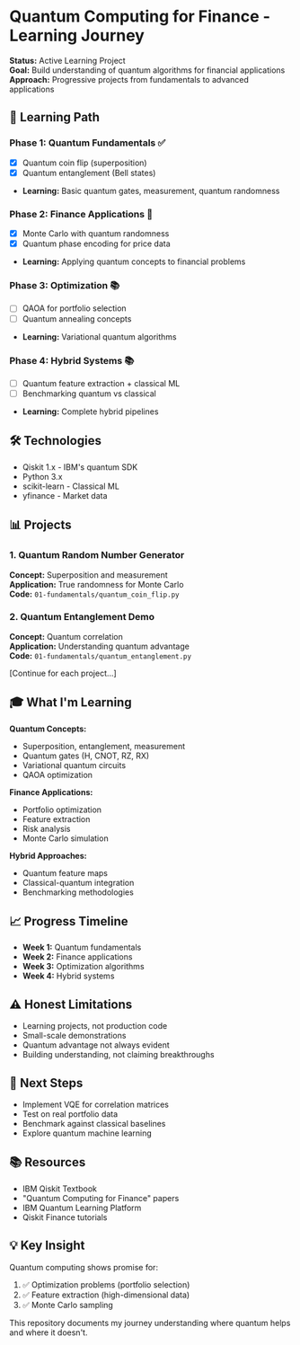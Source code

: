 # Quantum Computing for Finance - Learning Journey

**Status:** Active Learning Project  
**Goal:** Build understanding of quantum algorithms for financial applications  
**Approach:** Progressive projects from fundamentals to advanced applications

## 🎯 Learning Path

### Phase 1: Quantum Fundamentals ✅
- [x] Quantum coin flip (superposition)
- [x] Quantum entanglement (Bell states)
- **Learning:** Basic quantum gates, measurement, quantum randomness

### Phase 2: Finance Applications 🔄
- [x] Monte Carlo with quantum randomness
- [x] Quantum phase encoding for price data
- **Learning:** Applying quantum concepts to financial problems

### Phase 3: Optimization 📚
- [ ] QAOA for portfolio selection
- [ ] Quantum annealing concepts
- **Learning:** Variational quantum algorithms

### Phase 4: Hybrid Systems 📚
- [ ] Quantum feature extraction + classical ML
- [ ] Benchmarking quantum vs classical
- **Learning:** Complete hybrid pipelines

## 🛠️ Technologies
- Qiskit 1.x - IBM's quantum SDK
- Python 3.x
- scikit-learn - Classical ML
- yfinance - Market data

## 📊 Projects

### 1. Quantum Random Number Generator
**Concept:** Superposition and measurement  
**Application:** True randomness for Monte Carlo  
**Code:** `01-fundamentals/quantum_coin_flip.py`

### 2. Quantum Entanglement Demo
**Concept:** Quantum correlation  
**Application:** Understanding quantum advantage  
**Code:** `01-fundamentals/quantum_entanglement.py`

[Continue for each project...]

## 🎓 What I'm Learning

**Quantum Concepts:**
- Superposition, entanglement, measurement
- Quantum gates (H, CNOT, RZ, RX)
- Variational quantum circuits
- QAOA optimization

**Finance Applications:**
- Portfolio optimization
- Feature extraction
- Risk analysis
- Monte Carlo simulation

**Hybrid Approaches:**
- Quantum feature maps
- Classical-quantum integration
- Benchmarking methodologies

## 📈 Progress Timeline

- **Week 1:** Quantum fundamentals
- **Week 2:** Finance applications
- **Week 3:** Optimization algorithms
- **Week 4:** Hybrid systems

## ⚠️ Honest Limitations

- Learning projects, not production code
- Small-scale demonstrations
- Quantum advantage not always evident
- Building understanding, not claiming breakthroughs

## 🔮 Next Steps

- Implement VQE for correlation matrices
- Test on real portfolio data
- Benchmark against classical baselines
- Explore quantum machine learning

## 📚 Resources

- IBM Qiskit Textbook
- "Quantum Computing for Finance" papers
- IBM Quantum Learning Platform
- Qiskit Finance tutorials

## 💡 Key Insight

Quantum computing shows promise for:
1. ✅ Optimization problems (portfolio selection)
2. ✅ Feature extraction (high-dimensional data)
3. ✅ Monte Carlo sampling

This repository documents my journey understanding where quantum helps and where it doesn't.

